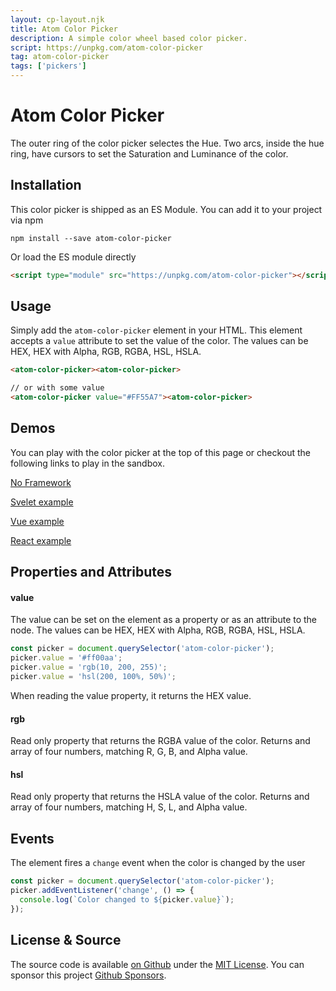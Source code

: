 ```yaml
---
layout: cp-layout.njk
title: Atom Color Picker
description: A simple color wheel based color picker.
script: https://unpkg.com/atom-color-picker
tag: atom-color-picker
tags: ['pickers']
---
```


# Atom Color Picker

The outer ring of the color picker selectes the Hue. Two arcs, inside the hue ring, have cursors to set the Saturation and Luminance of the color. 

## Installation 
This color picker is shipped as an ES Module. You can add it to your project via npm

```shell
npm install --save atom-color-picker
```

Or load the ES module directly

```html
<script type="module" src="https://unpkg.com/atom-color-picker"></script>
```

## Usage
Simply add the `atom-color-picker` element in your HTML. This element accepts a `value` attribute to set the value of the color. 
The values can be HEX, HEX with Alpha, RGB, RGBA, HSL, HSLA.

```html
<atom-color-picker><atom-color-picker>

// or with some value
<atom-color-picker value="#FF55A7"><atom-color-picker>
```

## Demos
You can play with the color picker at the top of this page or checkout the following links to play in the sandbox.

[No Framework](https://codesandbox.io/s/atom-color-picker-cywue)

[Svelet example](https://codesandbox.io/s/atom-color-picker-svelte-lr1ts)

[Vue example](https://codesandbox.io/s/atom-color-picker-vue-uwnpd)

[React example](https://codesandbox.io/s/atom-color-picker-react-23zym)

## Properties and Attributes

#### value
The value can be set on the element as a property or as an attribute to the node. The values can be HEX, HEX with Alpha, RGB, RGBA, HSL, HSLA.

```javascript
const picker = document.querySelector('atom-color-picker');
picker.value = '#ff00aa';
picker.value = 'rgb(10, 200, 255)';
picker.value = 'hsl(200, 100%, 50%)';
```

When reading the value property, it returns the HEX value. 

#### rgb
Read only property that returns the RGBA value of the color. Returns and array of four numbers, matching R, G, B, and Alpha value.

#### hsl
Read only property that returns the HSLA value of the color. Returns and array of four numbers, matching H, S, L, and Alpha value.

## Events
The element fires a `change` event when the color is changed by the user

```javascript
const picker = document.querySelector('atom-color-picker');
picker.addEventListener('change', () => {
  console.log(`Color changed to ${picker.value}`);
});
```

## License & Source
The source code is available [on Github](https://github.com/pshihn/every-color-picker) under the [MIT License](https://github.com/pshihn/every-color-picker/blob/master/LICENSE). You can sponsor this project [Github Sponsors](https://github.com/sponsors/pshihn).
